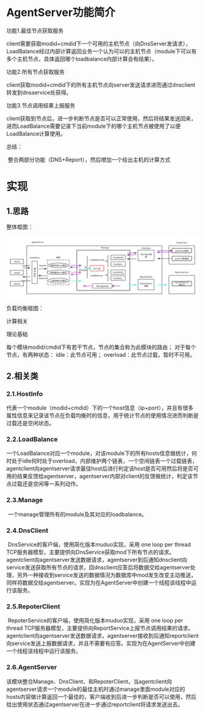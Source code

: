 # AgentServer功能简介

功能1.最佳节点获取服务

​    client需要获取modid+cmdid下一个可用的主机节点（向DnsServer发请求），LoadBalance经过内部计算返回业务一个认为可以的主机节点（module下可以有多个主机节点，具体返回哪个loadbalance内部计算会有结果）。

功能2.所有节点获取服务

​	client获取modid+cmdid下的所有主机节点向server发送请求进而通过dnsclient转发到dnsservice处获得。

功能3.节点调用结果上报服务

​    client获取到节点后，进一步判断节点是否可以正常使用，然后将结果发送回来，进而LoadBalance需要记录下当前module下的哪个主机节点被使用了以便LoadBalance计算使用。



总结：

​	整合两部分功能（DNS+Report），然后增加一个给出主机的计算方式



# 实现

## 1.思路

整体框图：

![](./img/系统框图(类视角).png)



负载均衡框图：

计算相关

理论基础

每个模块modid/cmdid下有若干节点，节点的集合称为此模块的路由； 对于每个节点，有两种状态：
idle：此节点可用；
overload：此节点过载，暂时不可用。



## 2.相关类

### 2.1.HostInfo

​    代表一个module（modid+cmdid）下的一个host信息（ip+port），并且有很多属性信息来记录该节点在负载均衡时的信息，用于统计节点的使用情况进而判断是过载还是空闲状态。

### 2.2.LoadBalance

​    一个LoadBalance对应一个module，对该module下的所有hosts信息做统计，何时处于idle何时处于overload，内部维护两个链表，一个空闲链表一个过载链表，agentclient向agentserver请求最佳host后进行判定该host是否可用然后将是否可用的结果反馈给agentserver，agentserver内部对client的反馈做统计，判定该节点过载还是空闲等一系列动作。

### 2.3.Manage

​    一个manage管理所有的module及其对应的loadbalance。

### 2.4.DnsClient

​    DnsService的客户端，使用简化版本muduo实现，采用 one loop per thread TCP服务器模型，主要提供向DnsService获取mod下所有节点的请求。agentclient向agentserver发送数据请求，agentserver到后通知dnsclient向service发送获取所有节点的请求，回dnsclient应答后将数据交给agentserver处理，另外一种接收到service发送的数据情况为数据库中mod发生改变主动推送，同样将数据交给agentserver。实现为在AgentServer中创建一个线程该线程中运行该服务。

### 2.5.RepoterClient

​    RepoterService的客户端，使用简化版本muduo实现，采用 one loop per thread TCP服务器模型，主要提供向ReportService上报节点调用结果的请求。agentclient向agentserver发送数据请求，agentserver接收到后通知reportclient向service发送上报数据请求，并且不需要有应答。实现为在AgentServer中创建一个线程该线程中运行该服务。

### 2.6.AgentServer

​    该模块整合Manage、DnsClient、和RepoterClient，当agentclient向agentserver请求一个module的最佳主机时通过manage里面module对应的hosts内容做计算返回一个最佳的，客户端收到后进一步判断是否可以使用，然后给出使用状态通过agentserver在进一步通过reportclient将请求发送出去。











